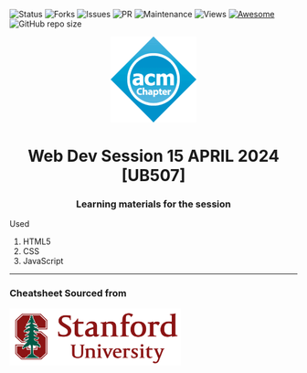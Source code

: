![Status](https://img.shields.io/website-up-down-green-red/https/sigkddsession15april24.vercel.app/.svg)
![Forks](https://img.shields.io/github/forks/ACM-SIGKDD-SRM-KTR-STUDENT-CHAPTER/Webdev-session-15APR24.svg)
![Issues](https://img.shields.io/github/issues/ACM-SIGKDD-SRM-KTR-STUDENT-CHAPTER/Webdev-session-15APR24.svg)
![PR](https://img.shields.io/github/issues-pr/ACM-SIGKDD-SRM-KTR-STUDENT-CHAPTER/Webdev-session-15APR24.svg)
![Maintenance](https://img.shields.io/badge/Maintained%3F-yes-green.svg)
![Views](https://views.whatilearened.today/views/github/ACM-SIGKDD-SRM-KTR-STUDENT-CHAPTER/Webdev-session-15APR24.svg)
[![Awesome](https://awesome.re/badge.svg)](https://awesome.re)
![GitHub repo size](https://img.shields.io/github/repo-size/ACM-SIGKDD-SRM-KTR-STUDENT-CHAPTER/Webdev-session-15APR24)

<p align="center">
    <img alt = "Logo" height="150" width="150" src = "./session-website/logo.png">

</p>
<h1 align="center" >Web Dev Session 15 APRIL 2024 [UB507]</h1>
<h3 align="center" >Learning materials for the session</h3>
<p>Used</p>
<ol>
<li>HTML5</li>
<li>CSS</li>
<li>JavaScript</li>
</ol>
<hr>
<h3>Cheatsheet Sourced from</h3>
<img alt = "Stanford Logo" height="100" width="300" src = "./stan.png">
